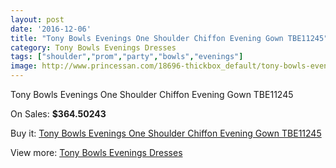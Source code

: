 ```yaml
---
layout: post
date: '2016-12-06'
title: "Tony Bowls Evenings One Shoulder Chiffon Evening Gown TBE11245"
category: Tony Bowls Evenings Dresses
tags: ["shoulder","prom","party","bowls","evenings"]
image: http://www.princessan.com/18696-thickbox_default/tony-bowls-evenings-one-shoulder-chiffon-evening-gown-tbe11245.jpg
---
```

Tony Bowls Evenings One Shoulder Chiffon Evening Gown TBE11245

On Sales: **$364.50243**
<a href="https://www.princessan.com/en/tony-bowls-evenings-dresses/8545-tony-bowls-evenings-one-shoulder-chiffon-evening-gown-tbe11245.html"><amp-img layout="responsive" width="600" height="600" src="//www.princessan.com/18696-thickbox_default/tony-bowls-evenings-one-shoulder-chiffon-evening-gown-tbe11245.jpg" alt="Tony Bowls Evenings One Shoulder Chiffon Evening Gown TBE11245 0" /></a>
<a href="https://www.princessan.com/en/tony-bowls-evenings-dresses/8545-tony-bowls-evenings-one-shoulder-chiffon-evening-gown-tbe11245.html"><amp-img layout="responsive" width="600" height="600" src="//www.princessan.com/18697-thickbox_default/tony-bowls-evenings-one-shoulder-chiffon-evening-gown-tbe11245.jpg" alt="Tony Bowls Evenings One Shoulder Chiffon Evening Gown TBE11245 1" /></a>
<a href="https://www.princessan.com/en/tony-bowls-evenings-dresses/8545-tony-bowls-evenings-one-shoulder-chiffon-evening-gown-tbe11245.html"><amp-img layout="responsive" width="600" height="600" src="//www.princessan.com/18698-thickbox_default/tony-bowls-evenings-one-shoulder-chiffon-evening-gown-tbe11245.jpg" alt="Tony Bowls Evenings One Shoulder Chiffon Evening Gown TBE11245 2" /></a>
<a href="https://www.princessan.com/en/tony-bowls-evenings-dresses/8545-tony-bowls-evenings-one-shoulder-chiffon-evening-gown-tbe11245.html"><amp-img layout="responsive" width="600" height="600" src="//www.princessan.com/18699-thickbox_default/tony-bowls-evenings-one-shoulder-chiffon-evening-gown-tbe11245.jpg" alt="Tony Bowls Evenings One Shoulder Chiffon Evening Gown TBE11245 3" /></a>
<a href="https://www.princessan.com/en/tony-bowls-evenings-dresses/8545-tony-bowls-evenings-one-shoulder-chiffon-evening-gown-tbe11245.html"><amp-img layout="responsive" width="600" height="600" src="//www.princessan.com/18700-thickbox_default/tony-bowls-evenings-one-shoulder-chiffon-evening-gown-tbe11245.jpg" alt="Tony Bowls Evenings One Shoulder Chiffon Evening Gown TBE11245 4" /></a>
<a href="https://www.princessan.com/en/tony-bowls-evenings-dresses/8545-tony-bowls-evenings-one-shoulder-chiffon-evening-gown-tbe11245.html"><amp-img layout="responsive" width="600" height="600" src="//www.princessan.com/18701-thickbox_default/tony-bowls-evenings-one-shoulder-chiffon-evening-gown-tbe11245.jpg" alt="Tony Bowls Evenings One Shoulder Chiffon Evening Gown TBE11245 5" /></a>

Buy it: [Tony Bowls Evenings One Shoulder Chiffon Evening Gown TBE11245](https://www.princessan.com/en/tony-bowls-evenings-dresses/8545-tony-bowls-evenings-one-shoulder-chiffon-evening-gown-tbe11245.html "Tony Bowls Evenings One Shoulder Chiffon Evening Gown TBE11245")

View more: [Tony Bowls Evenings Dresses](https://www.princessan.com/en/67-tony-bowls-evenings-dresses "Tony Bowls Evenings Dresses")